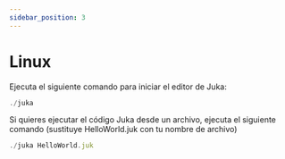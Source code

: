 ```yaml
---
sidebar_position: 3
---
```


# Linux

Ejecuta el siguiente comando para iniciar el editor de Juka:
```jsx
./juka
```

Si quieres ejecutar el código Juka desde un archivo, ejecuta el siguiente comando (sustituye HelloWorld.juk con tu nombre de archivo)

```jsx
./juka HelloWorld.juk
```